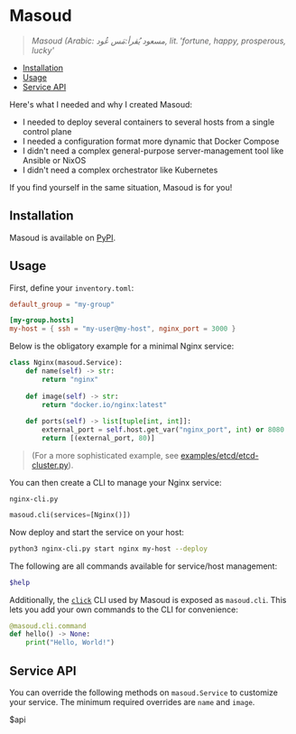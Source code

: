 # Masoud

> *Masoud (Arabic: مسعود يُقرأ:مَس عُود, lit. 'fortune, happy, prosperous, lucky'*

- [Installation](#installation)
- [Usage](#service-definitions)
- [Service API](#service-api)

Here's what I needed and why I created Masoud:

- I needed to deploy several containers to several hosts from a single control plane
- I needed a configuration format more dynamic that Docker Compose
- I didn't need a complex general-purpose server-management tool like Ansible or NixOS
- I didn't need a complex orchestrator like Kubernetes

If you find yourself in the same situation, Masoud is for you!

## Installation

Masoud is available on [PyPI](https://pypi.org/project/masoud/).

## Usage

First, define your `inventory.toml`:

```toml
default_group = "my-group"

[my-group.hosts]
my-host = { ssh = "my-user@my-host", nginx_port = 3000 }
```

Below is the obligatory example for a minimal Nginx service:

```python
class Nginx(masoud.Service):
    def name(self) -> str:
        return "nginx"
    
    def image(self) -> str:
        return "docker.io/nginx:latest"
    
    def ports(self) -> list[tuple[int, int]]:
        external_port = self.host.get_var("nginx_port", int) or 8080
        return [(external_port, 80)]
```

> (For a more sophisticated example, see [examples/etcd/etcd-cluster.py](./examples/etcd/etcd-cluster.py)).

You can then create a CLI to manage your Nginx service:

`nginx-cli.py`
```python
masoud.cli(services=[Nginx()])
```

Now deploy and start the service on your host:

```sh
python3 nginx-cli.py start nginx my-host --deploy
```

The following are all commands available for service/host management:

```sh
$help
```

Additionally, the [`click`](https://click.palletsprojects.com/) CLI used by Masoud is exposed as `masoud.cli`. This lets you add your own commands to the CLI for convenience:

```python
@masoud.cli.command
def hello() -> None:
    print("Hello, World!")
```

## Service API

You can override the following methods on `masoud.Service` to customize your service. The minimum required overrides are `name` and `image`.

$api